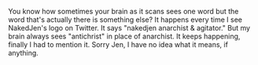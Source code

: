 You know how sometimes your brain as it scans sees one word but the word that's actually there is something else? It happens every time I see NakedJen's logo on Twitter. It says "nakedjen anarchist & agitator." But my brain always sees "antichrist" in place of anarchist. It keeps happening, finally I had to mention it. Sorry Jen, I have no idea what it means, if anything.
